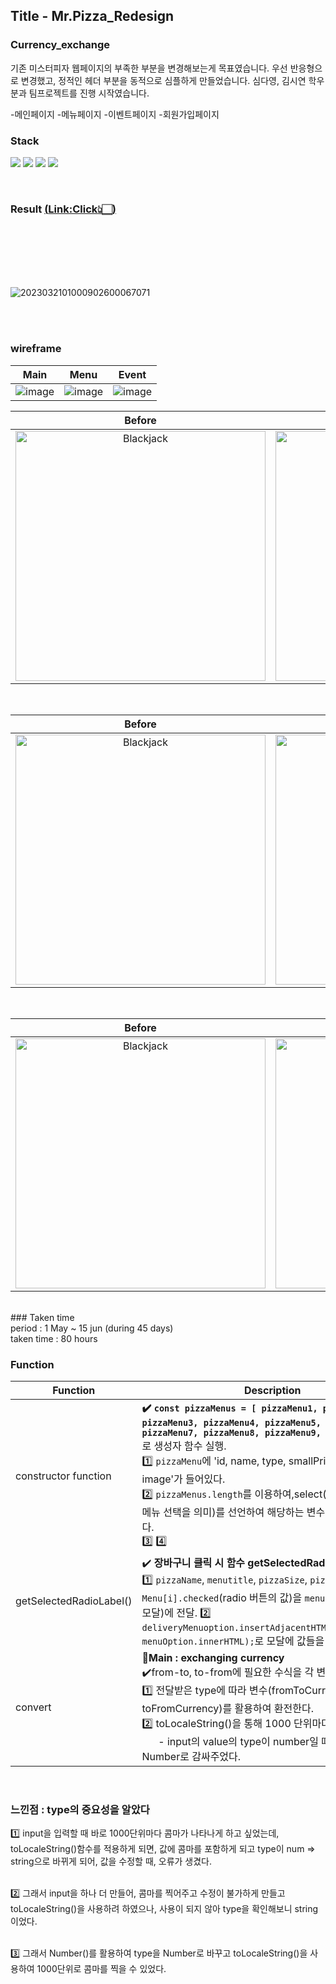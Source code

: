 ## Title - Mr.Pizza_Redesign

### Currency_exchange

기존 미스터피자 웹페이지의 부족한 부분을 변경해보는게 목표였습니다. 우선 반응형으로 변경했고, 정적인 헤더 부분을 동적으로 심플하게 만들었습니다. 심다영, 김시연 학우분과 팀프로젝트를 진행 시작였습니다.

-메인페이지
-메뉴페이지
-이벤트페이지
-회원가입페이지
 
<!-- Stack(기술) -->

### Stack

<p>
<!-- Code logo -->
<img src="https://img.shields.io/badge/HTML-E34F26?style=flat-square&logo=HTML5&logoColor=white"/>
<img src="https://img.shields.io/badge/CSS-1572B6?style=flat-square&logo=CSS3&logoColor=white"/>
<img src="https://img.shields.io/badge/SCSS-1572B6?style=flat-square&logo=SCSS&logoColor=white"/>
<img src="https://img.shields.io/badge/Javascript-F7DF1E?style=flat-square&logo=JavaScript&logoColor=black"/>
</p>

<br>

### Result <a href="https://rlatldus.github.io/Mr.Pizza_Redesign/menu.html">(<u>Link:Click</u>👆🏻)</a>

<br>
<br>
<br>
<br>
<br>

![2023032101000902600067071](https://github.com/rlatldus/Mr.Pizza_Redesign/assets/122216298/97c76706-1731-464c-b6ba-a572fa74a9e4)

<br>
<br>




### wireframe

  Main   |  Menu  |  Event 
 :----: | :---: |:---: 
![image](https://github.com/rlatldus/Mr.Pizza_Redesign/assets/122216298/69dcfb78-4ef9-4121-9653-e161552d1ae2) | ![image](https://github.com/rlatldus/Mr.Pizza_Redesign/assets/122216298/ff445884-b06c-46ac-a68e-b599e605373f) | ![image](https://github.com/rlatldus/Mr.Pizza_Redesign/assets/122216298/0abb9fb1-4c8a-4a00-8ad6-a86432f3045f)




| Before  | Result |
| :----: | :----: |
|<div><img src="https://github.com/rlatldus/Mr.Pizza_Redesign/assets/122216298/64f0e35a-da7d-48c3-ae5b-a6c4fb9a52ef" style="width: 400px;" alt="Blackjack"></div> |<div><img src="https://github.com/rlatldus/Mr.Pizza_Redesign/assets/122216298/49d8fcbe-3ed2-4073-9260-07d3c3aceb0b" style="width: 400px;" alt="Blackjack"></div>|

<br>

| Before  | Result |
| :----: | :----: |
|<div><img src="https://github.com/rlatldus/Mr.Pizza_Redesign/assets/122216298/f1745760-3330-4157-ab91-2fd13706af5d" style="width: 400px;" alt="Blackjack"></div>|<div><img src="https://github.com/rlatldus/Mr.Pizza_Redesign/assets/122216298/df8bcc92-f1ba-4bfe-8b88-201490d4ed87" style="width: 400px;" alt="Blackjack"></div>|

<br>

| Before  | Result |
| :----: | :----: |
|<div><img src="https://github.com/rlatldus/Mr.Pizza_Redesign/assets/122216298/6e38899c-3534-4b1c-98cd-dc6d1c23253a" style="width: 400px;" alt="Blackjack"></div> |<div><img src="https://github.com/rlatldus/Mr.Pizza_Redesign/assets/122216298/29e3623a-c314-4f2a-803d-fc66390fe56e" style="width: 400px;" alt="Blackjack"></div>|

<br>

<!-- 기간 --!>

### Taken time

<br>period</b> : 1 May ~ 15 jun (during 45 days)
<br>taken time</b> : 80 hours

<br>
<!-- 아키텍쳐 -->

### Function <br>

 Function  | Description   
 --------- | ------ 
| constructor function | <b>✔️ `const pizzaMenus = [ pizzaMenu1, pizzaMenu2, pizzaMenu3, pizzaMenu4, pizzaMenu5, pizzaMenu6, pizzaMenu7, pizzaMenu8, pizzaMenu9, pizzaMenu10];`</b> 로 생성자 함수 실행. <br> 1️⃣ `pizzaMenu`에 'id, name, type, smallPrice, largePrice, image'가 들어있다. <br> 2️⃣ `pizzaMenus.length`를 이용하여,select(10가지의 메뉴의 메뉴 선택을 의미)를 선언하여 해당하는 변수(select)에 할당한다.<br> 3️⃣  4️⃣  |
| getSelectedRadioLabel() | ✔️<b> 장바구니 클릭 시 함수 getSelectedRadioLabel를 실행.</b> <br> 1️⃣ `pizzaName`, `menutitle`, `pizzaSize`, `pizzaPrise`, `Menu[i].checked`(radio 버튼의 값)을 `menuOption`(장바구니 모달)에 전달. 2️⃣ ` deliveryMenuoption.insertAdjacentHTML("afterbegin", menuOption.innerHTML);`로 모달에 값들을 뛰워준다. |
| convert        | 🌟<b>Main : exchanging currency</b> <br>✔️from-to, to-from에 필요한 수식을 각 변수에 할당하였다. <br>1️⃣ 전달받은 type에 따라 변수(fromToCurrency / toFromCurrency)를 활용하여 환전한다. <br>2️⃣ toLocaleString()을 통해 1000 단위마다 ,를 찍어준다. <br> &nbsp; &nbsp; &nbsp; - input의 value의 type이 number일 때, 사용할 수 있어, Number로 감싸주었다.                                                                        |

<br>

### 느낀점 : type의 중요성을 알았다

1️⃣ input을 입력할 때 바로 1000단위마다 콤마가 나타나게 하고 싶었는데, toLocaleString()함수를 적용하게 되면, 값에 콤마를 포함하게 되고 type이 num => string으로 바뀌게 되어, 값을 수정할 때, 오류가 생겼다.

<br>2️⃣ 그래서 input을 하나 더 만들어, 콤마를 찍어주고 수정이 불가하게 만들고 toLocaleString()을 사용하려 하였으나, 사용이 되지 않아 type을 확인해보니 string이었다.

<br>3️⃣ 그래서 Number()를 활용하여 type을 Number로 바꾸고 toLocaleString()을 사용하여 1000단위로 콤마를 찍을 수 있었다.



